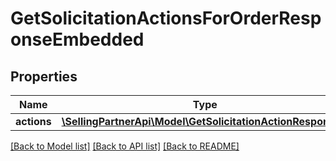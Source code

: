 # GetSolicitationActionsForOrderResponseEmbedded

## Properties
Name | Type | Description | Notes
------------ | ------------- | ------------- | -------------
**actions** | [**\SellingPartnerApi\Model\GetSolicitationActionResponse[]**](GetSolicitationActionResponse.md) |  | 

[[Back to Model list]](../README.md#documentation-for-models) [[Back to API list]](../README.md#documentation-for-api-endpoints) [[Back to README]](../README.md)



